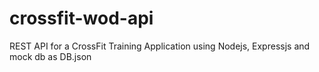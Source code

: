 # crossfit-wod-api
REST API for a CrossFit Training Application using Nodejs, Expressjs and mock db as DB.json
